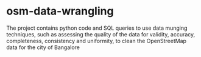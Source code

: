 # osm-data-wrangling
The project contains python code and SQL queries to use data munging techniques, such as assessing the quality of the data for validity, accuracy, completeness, consistency and uniformity, to clean the OpenStreetMap data for the city of Bangalore
